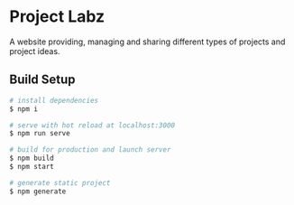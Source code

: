 # Project Labz

A website providing, managing and sharing different types of projects and project ideas.

## Build Setup

```bash
# install dependencies
$ npm i

# serve with hot reload at localhost:3000
$ npm run serve

# build for production and launch server
$ npm build
$ npm start

# generate static project
$ npm generate
```
